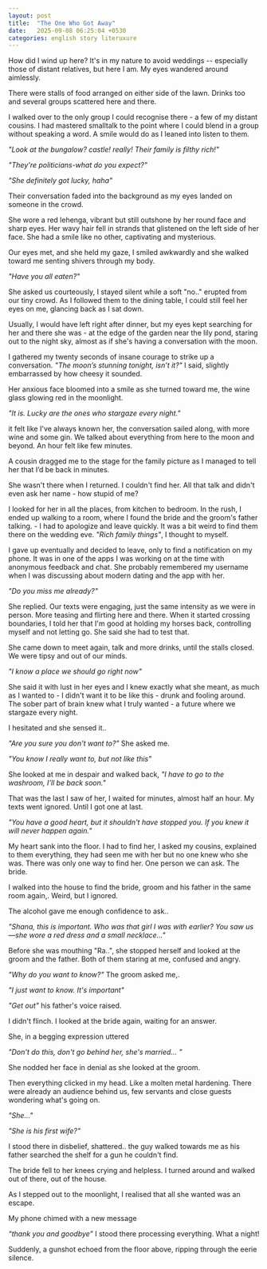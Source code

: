 ```yaml
---
layout: post
title:  "The One Who Got Away"
date:   2025-09-08 06:25:04 +0530
categories: english story literuxure
---
```


How did I wind up here? It's in my nature to avoid weddings -- especially those of distant relatives, but here I am. My eyes wandered around aimlessly. 


There were stalls of food arranged on either side of the lawn. Drinks too and several groups scattered here and there.

I walked over to the only group I could recognise there - a few of my distant cousins. I had mastered smalltalk to the point where I could blend in a group without speaking a word. A smile would do as I leaned into listen to them.

_"Look at the bungalow? castle! really! Their family is filthy rich!"_

_"They're politicians-what do you expect?"_

_"She definitely got lucky, haha"_

Their conversation faded into the background as my eyes landed on someone in the crowd.

She wore a red lehenga, vibrant but still outshone by her round face and sharp eyes. Her wavy hair fell in strands that glistened on the left side of her face. She had a smile like no other, captivating and mysterious. 

Our eyes met, and she held my gaze, I smiled awkwardly and she walked toward me senting shivers through my body.

_"Have you all eaten?"_

She asked us courteously, I stayed silent while a soft "no.." erupted from our tiny crowd. As I followed them to the dining table, I could still feel her eyes on me, glancing back as I sat down.

Usually, I would have left right after dinner, but my eyes kept searching for her and there she was - at the edge of the garden near the lily pond, staring out to the night sky, almost as if she's having a conversation with the moon.

I gathered my twenty seconds of insane courage to strike up a conversation. 
_"The moon’s stunning tonight, isn’t it?"_ I said, slightly embarrassed by how cheesy it sounded.

Her anxious face bloomed into a smile as she turned toward me, the wine glass glowing red in the moonlight.

_"It is. Lucky are the ones who stargaze every night."_

it felt like I've always known her, the conversation sailed along, with more wine and some gin. We talked about everything from here to the moon and beyond. An hour felt like few minutes.

A cousin dragged me to the stage for the family picture as I managed to tell her that I’d be back in minutes.

She wasn't there when I returned. I couldn't find her. All that talk and didn't even ask her name - how stupid of me? 

I looked for her in all the places, from kitchen to bedroom. In the rush, I ended up walking to a room, where I found the bride and the groom's father talking. - I had to apologize and leave quickly. It was a bit weird to find them there on the wedding eve. _"Rich family things"_, I thought to myself. 

I gave up eventually and decided to leave, only to find a notification on my phone. It was in one of the apps I was working on at the time with anonymous feedback and chat. She probably remembered my username when I was discussing about modern dating and the app with her. 

_"Do you miss me already?"_

She replied. Our texts were engaging, just the same intensity as we were in person.  More teasing and flirting here and there. When it started crossing boundaries, I told her that I'm good at holding my horses back, controlling myself and not letting go. She said she had to test that.

She came down to meet again, talk and more drinks, until the stalls closed. We were tipsy and out of our minds. 

_"I know a place we should go right now"_

She said it with lust in her eyes and I knew exactly what she meant, as much as I wanted to - I didn't want it to be like this - drunk and fooling around. The sober part of brain knew what I truly wanted - a future where we stargaze every night. 

I hesitated and she sensed it..  

_"Are you sure you don't want to?"_
She asked me.

_"You know I really want to, but not like this"_

She looked at me in despair and walked back, _"I have to go to the washroom, I'll be back soon."_

That was the last I saw of her, I waited for minutes, almost half an hour. My texts went ignored. Until I got one at last.

_"You have a good heart, but it shouldn't have stopped you. If you knew it will never happen again."_


My heart sank into the floor.  I had to find her, I asked my cousins, explained to them everything, they had seen me with her but no one knew who she was. There was only one way to find her. One person we can ask. The bride.


I walked into the house to find the bride, groom and his father in the same room again,.  Weird, but I ignored.

The alcohol gave me enough confidence to ask..

_"Shana, this is important. Who was that girl I was with earlier? You saw us—she wore a red dress and a small necklace..."_

Before she was mouthing "Ra..", she stopped herself and looked at the groom and the father. Both of them staring at me, confused and angry.

_"Why do you want to know?"_
The groom asked me,. 

_"I just want to know. It's important"_

_"Get out"_ his father's voice raised. 

I didn't flinch. I looked at the bride again, waiting for an answer.

She, in a begging expression uttered

_"Don't do this, don't go behind her, she's married... "_

She nodded her face in denial as she looked at the groom.


Then everything clicked in my head. Like a molten metal hardening. There were already an audience behind us, few servants and close guests wondering what's going on.

_"She..."_

_"She is his first wife?"_

I stood there in disbelief, shattered.. the guy walked towards me as his father searched the shelf for a gun he couldn't find. 

The bride fell to her knees crying and helpless. I turned around and walked out of there, out of the house. 

As I stepped out to the moonlight, I realised that all she wanted was an escape.

My phone chimed with a new message

_“thank you and goodbye”_ I stood there processing everything. What a night!

Suddenly, a gunshot echoed from the floor above, ripping through the eerie silence.
